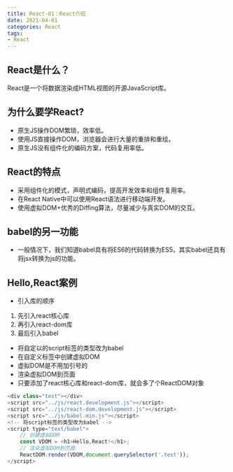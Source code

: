 ```yaml
---
title: React-01：React介绍
date: 2021-04-01
categories: React
tags: 
- React
---
```

## React是什么？
React是一个将数据渲染成HTML视图的开源JavaScript库。
## 为什么要学React?
* 原生JS操作DOM繁琐，效率低。
* 使用JS直接操作DOM，浏览器会进行大量的重排和重绘。
* 原生JS没有组件化的编码方案，代码复用率低。

## React的特点
* 采用组件化的模式，声明式编码，提高开发效率和组件复用率。
* 在React Native中可以使用React语法进行移动端开发。
* 使用虚拟DOM+优秀的Diffing算法，尽量减少与真实DOM的交互。

## babel的另一功能
* 一般情况下，我们知道babel具有将ES6的代码转换为ES5，其实babel还具有将jsx转换为js的功能。
## Hello,React案例
* 引入库的顺序
1. 先引入react核心库
2. 再引入react-dom库
3. 最后引入babel

* 将自定以的script标签的类型改为babel
* 在自定义标签中创建虚拟DOM
* 虚拟DOM是不用加引号的
* 渲染虚拟DOM到页面
* 只要添加了react核心库和react-dom库，就会多了个ReactDOM对象
```js
<div class="test"></div>
<script src="../js/react.development.js"></script>
<script src="../js/react-dom.development.js"></script>
<script src="../js/babel.min.js"></script>
<!-- 将script标签的类型改为babel -->
<script type="text/babel">
    // 创建虚拟DOM
    const VDOM = <h1>Hello,React!</h1>;
    // 渲染虚拟DOM到页面
    ReactDOM.render(VDOM,document.querySelector('.test'));
</script>
```